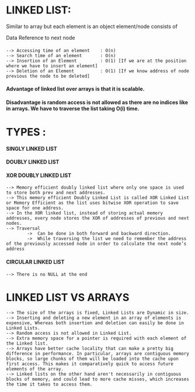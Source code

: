 # LINKED LIST:

Similar to array but each element is an object
element/node consists of

Data
Reference to next node

####
    --> Accessing time of an element    : O(n)
    --> Search time of an element       : O(n)
    --> Insertion of an Element         : O(1) [If we are at the position where we have to insert an element]
    --> Deletion of an Element          : O(1) [If we know address of node previous the node to be deleted]


#### Advantage of linked list over arrays is that it is scalable.
#### Disadvantage is random access is not allowed as there are no indices like in arrays. We have to traverse the list taking O(i) time.

# TYPES :

#### SINGLY LINKED LIST

#### DOUBLY LINKED LIST

#### XOR DOUBLY LINKED LIST
    --> Memory efficient doubly linked list where only one space is used to store both prev and next addresses.
    --> This memory efficient Doubly Linked List is called XOR Linked List or Memory Efficient as the list uses bitwise XOR operation to save space for one address.
    --> In the XOR linked list, instead of storing actual memory addresses, every node stores the XOR of addresses of previous and next nodes.
    --> Traversal
            ->  Can be done in both forward and backward direction.
	        ->  While traversing the list we need to remember the address of the previously accessed node in order to calculate the next node’s address

#### CIRCULAR LINKED LIST
    --> There is no NULL at the end

# LINKED LIST VS ARRAYS
    --> The size of the arrays is fixed, Linked Lists are Dynamic in size.
    --> Inserting and deleting a new element in an array of elements is expensive, Whereas both insertion and deletion can easily be done in Linked Lists.
    --> Random access is not allowed in Linked List.
    --> Extra memory space for a pointer is required with each element of the Linked list.
    --> Arrays have better cache locality that can make a pretty big difference in performance. In particular, arrays are contiguous memory blocks, so large chunks of them will be loaded into the cache upon first access. This makes it comparatively quick to access future elements of the array.
    --> Linked lists on the other hand aren't necessarily in contiguous blocks of memory, and could lead to more cache misses, which increases the time it takes to access them.